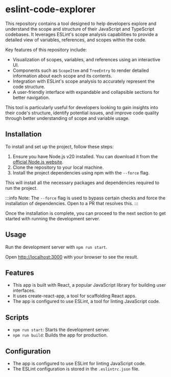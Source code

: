 # eslint-code-explorer

This repository contains a tool designed to help developers explore and understand the scope and structure of their JavaScript and TypeScript codebases. It leverages ESLint's scope analysis capabilities to provide a detailed view of variables, references, and scopes within the code.

Key features of this repository include:

- Visualization of scopes, variables, and references using an interactive UI.
- Components such as `ScopeItem` and `TreeEntry` to render detailed information about each scope and its contents.
- Integration with ESLint's scope analysis to accurately represent the code structure.
- A user-friendly interface with expandable and collapsible sections for better navigation.

This tool is particularly useful for developers looking to gain insights into their code's structure, identify potential issues, and improve code quality through better understanding of scope and variable usage.

## Installation

To install and set up the project, follow these steps:

1. Ensure you have Node.js v20 installed. You can download it from the [official Node.js website](https://nodejs.org/).
2. Clone the repository to your local machine.
3. Install the project dependencies using npm with the `--force` flag.

This will install all the necessary packages and dependencies required to run the project.

:::info
Note: The `--force` flag is used to bypass certain checks and force the installation of dependencies. Open to a PR that resolves this.
:::

Once the installation is complete, you can proceed to the next section to get started with running the development server.

## Usage

Run the development server with `npm run start`.

Open [http://localhost:3000](http://localhost:3000) with your browser to see the result.

## Features

- This app is built with React, a popular JavaScript library for building user interfaces.
- It uses create-react-app, a tool for scaffolding React apps.
- The app is configured to use ESLint, a tool for linting JavaScript code.

## Scripts

- `npm run start`: Starts the development server.
- `npm run build`: Builds the app for production.

## Configuration

- The app is configured to use ESLint for linting JavaScript code.
- The ESLint configuration is stored in the `.eslintrc.json` file.
